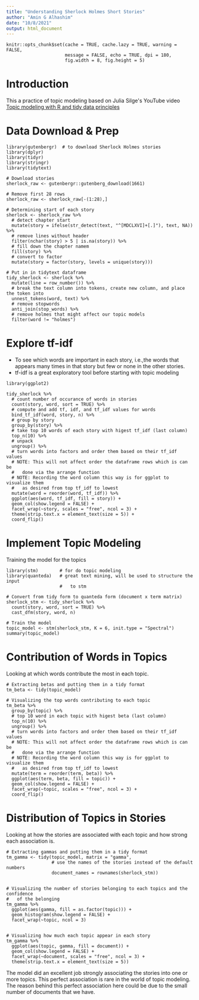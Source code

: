 ```yaml
---
title: "Understanding Sherlock Holmes Short Stories"
author: "Amin G Alhashim"
date: "10/8/2021"
output: html_document
---
```


```{r setup, include=FALSE}
knitr::opts_chunk$set(cache = TRUE, cache.lazy = TRUE, warning = FALSE,
                      message = FALSE, echo = TRUE, dpi = 180,
                      fig.width = 8, fig.height = 5)
```
# Introduction
This a practice of topic modeling based on Julia Silge's YouTube video [Topic modeling with R and tidy data principles](https://www.youtube.com/watch?v=evTuL-RcRpc&t=321s)


# Data Download & Prep
```{r}
library(gutenbergr)  # to download Sherlock Holmes stories
library(dplyr)
library(tidyr)
library(stringr)
library(tidytext)

# Download stories
sherlock_raw <- gutenbergr::gutenberg_download(1661)

# Remove first 28 rows
sherlock_raw <- sherlock_raw[-(1:28),]

# Determining start of each story
sherlock <- sherlock_raw %>% 
  # detect chapter start
  mutate(story = ifelse(str_detect(text, "^[MDCLXVI]+[.]"), text, NA)) %>%
  # remove lines without header
  filter(nchar(story) > 5 | is.na(story)) %>% 
  # fill down the chapter namem 
  fill(story) %>%
  # convert to factor
  mutate(story = factor(story, levels = unique(story)))

# Put in in tidytext dataframe
tidy_sherlock <- sherlock %>% 
  mutate(line = row_number()) %>% 
  # break the text column into tokens, create new column, and place the token into
  unnest_tokens(word, text) %>% 
  # remove stopwords
  anti_join(stop_words) %>% 
  # remove holmes that might affect our topic models
  filter(word != "holmes")

```


# Explore tf-idf
- To see which words are important in each story, i.e.,the words that appears many times in that story but few or none in the other stories.
- tf-idf is a great exploratory tool before starting with topic modeling
```{r}
library(ggplot2)

tidy_sherlock %>% 
  # count number of occurance of words in stories
  count(story, word, sort = TRUE) %>% 
  # compute and add tf, idf, and tf_idf values for words
  bind_tf_idf(word, story, n) %>% 
  # group by story
  group_by(story) %>% 
  # take top 10 words of each story with higest tf_idf (last column)
  top_n(10) %>% 
  # unpack
  ungroup() %>% 
  # turn words into factors and order them based on their tf_idf values
  # NOTE: This will not affect order the dataframe rows which is can be
  #   done via the arrange function
  # NOTE: Recording the word column this way is for ggplot to visualize them
  #   as desired from top tf_idf to lowest
  mutate(word = reorder(word, tf_idf)) %>% 
  ggplot(aes(word, tf_idf, fill = story)) +
  geom_col(show.legend = FALSE) +
  facet_wrap(~story, scales = "free", ncol = 3) +
  theme(strip.text.x = element_text(size = 5)) +
  coord_flip()
```


# Implement Topic Modeling
Training the model for the topics
```{r}
library(stm)        # for do topic modeling
library(quanteda)   # great text mining, will be used to structure the input
                    #   to stm

# Convert from tidy form to quanteda form (document x term matrix)
sherlock_stm <- tidy_sherlock %>% 
  count(story, word, sort = TRUE) %>% 
  cast_dfm(story, word, n)

# Train the model
topic_model <- stm(sherlock_stm, K = 6, init.type = "Spectral")
summary(topic_model)
```


# Contribution of Words in Topics
Looking at which words contribute the most in each topic.
```{r}
# Extracting betas and putting them in a tidy format
tm_beta <- tidy(topic_model)

# Visualizing the top words contributing to each topic
tm_beta %>% 
  group_by(topic) %>% 
  # top 10 word in each topic with higest beta (last column)
  top_n(10) %>% 
  ungroup() %>% 
  # turn words into factors and order them based on their tf_idf values
  # NOTE: This will not affect order the dataframe rows which is can be
  #   done via the arrange function
  # NOTE: Recording the word column this way is for ggplot to visualize them
  #   as desired from top tf_idf to lowest
  mutate(term = reorder(term, beta)) %>% 
  ggplot(aes(term, beta, fill = topic)) +
  geom_col(show.legend = FALSE) +
  facet_wrap(~topic, scales = "free", ncol = 3) +
  coord_flip()
```


# Distribution of Topics in Stories
Looking at how the stories are associated with each topic and how strong each association is.
```{r}
# Extracting gammas and putting them in a tidy format
tm_gamma <- tidy(topic_model, matrix = "gamma",
                 # use the names of the stories instead of the default numbers
                 document_names = rownames(sherlock_stm))


# Visualizing the number of stories belonging to each topics and the confidence
#   of the belonging
tm_gamma %>% 
  ggplot(aes(gamma, fill = as.factor(topic))) +
  geom_histogram(show.legend = FALSE) +
  facet_wrap(~topic, ncol = 3)


# Visualizing how much each topic appear in each story
tm_gamma %>% 
  ggplot(aes(topic, gamma, fill = document)) +
  geom_col(show.legend = FALSE) +
  facet_wrap(~document, scales = "free", ncol = 3) +
  theme(strip.text.x = element_text(size = 5))
```
The model did an excellent job strongly associating the stories into one or more topics.  This perfect association is rare in the world of topic modeling.  The reason behind this perfect association here could be due to the small number of documents that we have.
